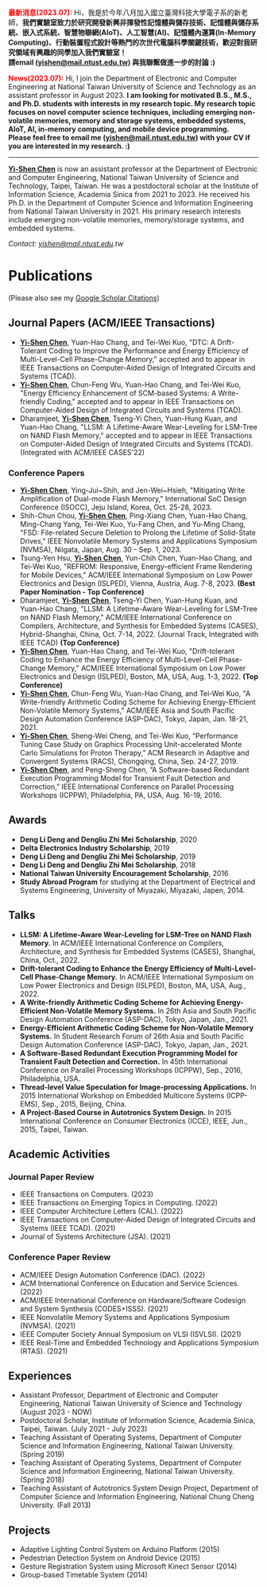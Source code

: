 <strong><span style="color:red">最新消息(2023.07):</span></strong>
Hi，我是於今年八月加入國立臺灣科技大學電子系的新老師，__我們實驗室致力於研究開發新興非揮發性記憶體與儲存技術、記憶體與儲存系統、嵌入式系統、智慧物聯網(AIoT)、人工智慧(AI)、記憶體內運算(In-Memory Computing)、行動裝置程式設計等熱門的次世代電腦科學關鍵技術，歡迎對我研究領域有興趣的同學加入我們實驗室！
<br>請email (yishen@mail.ntust.edu.tw) 與我聯繫做進一步的討論 :)__

<strong><span style="color:red">News(2023.07):</span></strong>
Hi, I join the Department of Electronic and Computer Engineering at National Taiwan University of Science and Technology as an assistant professor in August 2023. __I am looking for motivated B.S., M.S., and Ph.D. students with interests in my research topic. My research topic focuses on novel computer science techniques, including emerging non-volatile memories, memory and storage systems, embedded systems, AIoT, AI, in-memory computing, and mobile device programming.
<br>Please feel free to email me (yishen@mail.ntust.edu.tw) with your CV if you are interested in my research. :)__

--------------------------------------------------------------------------

__<u>Yi-Shen Chen</u>__ is now an assistant professor at the Department of Electronic and Computer Engineering, National Taiwan University of Science and Technology, Taipei, Taiwan. He was a postdoctoral scholar at the Institute of Information Science, Academia Sinica from 2021 to 2023. He received his Ph.D. in the Department of Computer Science and Information Engineering from National Taiwan University in 2021. His primary research interests include emerging non-volatile memories, memory/storage systems, and embedded systems.

_Contact: yishen@mail.ntust.edu.tw_
  
# Publications
(Please also see my [Google Scholar Citations](https://scholar.google.com/citations?hl=en&user=78bVAo8AAAAJ))
<!--### Journal Papers-->

## Journal Papers (ACM/IEEE Transactions)
* __<u>Yi-Shen Chen</u>__, Yuan-Hao Chang, and Tei-Wei Kuo, "DTC: A Drift-Tolerant Coding to Improve the Performance and Energy Efficiency of Multi-Level-Cell Phase-Change Memory," accepted and to appear in IEEE Transactions on Computer-Aided Design of Integrated Circuits and Systems (TCAD).
* __<u>Yi-Shen Chen</u>__, Chun-Feng Wu, Yuan-Hao Chang, and Tei-Wei Kuo, "Energy Efficiency Enhancement of SCM-based Systems: A Write-friendly Coding," accepted and to appear in IEEE Transactions on Computer-Aided Design of Integrated Circuits and Systems (TCAD).
* Dharamjeet, __<u>Yi-Shen Chen</u>__, Tseng-Yi Chen, Yuan-Hung Kuan, and Yuan-Hao Chang, "LLSM: A Lifetime-Aware Wear-Leveling for LSM-Tree on NAND Flash Memory," accepted and to appear in IEEE Transactions on Computer-Aided Design of Integrated Circuits and Systems (TCAD). (Integrated with ACM/IEEE CASES'22)

### Conference Papers
* __<u>Yi-Shen Chen</u>__, Ying-Jui~Shih, and Jen-Wei~Hsieh, "Mitigating Write Amplification of Dual-mode Flash Memory," International SoC Design Conference (ISOCC), Jeju Island, Korea, Oct. 25-28, 2023.
* Shih-Chun Chou, __<u>Yi-Shen Chen</u>__, Ping-Xiang Chen, Yuan-Hao Chang, Ming-Chang Yang, Tei-Wei Kuo, Yu-Fang Chen, and Yu-Ming Chang, "FSD: File-related Secure Deletion to Prolong the Lifetime of Solid-State Drives," IEEE Nonvolatile Memory Systems and Applications Symposium (NVMSA), Niigata, Japan, Aug. 30 - Sep. 1, 2023.
* Tsung-Yen Hsu, __<u>Yi-Shen Chen</u>__, Yun-Chih Chen, Yuan-Hao Chang, and Tei-Wei Kuo, "REFROM: Responsive, Energy-efficient Frame Rendering for Mobile Devices," ACM/IEEE International Symposium on Low Power Electronics and Design (ISLPED), Vienna, Austria, Aug. 7-8, 2023. __(Best Paper Nomination - Top Conference)__
* Dharamjeet, __<u>Yi-Shen Chen</u>__, Tseng-Yi Chen, Yuan-Hung Kuan, and Yuan-Hao Chang, "LLSM: A Lifetime-Aware Wear-Leveling for LSM-Tree on NAND Flash Memory," ACM/IEEE International Conference on Compilers, Architecture, and Synthesis for Embedded Systems (CASES), Hybrid-Shanghai, China, Oct. 7-14, 2022. (Journal Track, Integrated with IEEE TCAD) __(Top Conference)__
* __<u>Yi-Shen Chen</u>__, Yuan-Hao Chang, and Tei-Wei Kuo, "Drift-tolerant Coding to Enhance the Energy Efficiency of Multi-Level-Cell Phase-Change Memory," ACM/IEEE International Symposium on Low Power Electronics and Design (ISLPED), Boston, MA, USA, Aug. 1-3, 2022. __(Top Conference)__
* __<u>Yi-Shen Chen</u>__, Chun-Feng Wu, Yuan-Hao Chang, and Tei-Wei Kuo, "A Write-friendly Arithmetic Coding Scheme for Achieving Energy-Efficient Non-Volatile Memory Systems," ACM/IEEE Asia and South Pacific Design Automation Conference (ASP-DAC), Tokyo, Japan, Jan. 18-21, 2021.
* __<u>Yi-Shen Chen</u>__, Sheng-Wei Cheng, and Tei-Wei Kuo, “Performance Tuning Case Study on Graphics Processing Unit-accelerated Monte Carlo Simulations for Proton Therapy,” ACM Research in Adaptive and Convergent Systems (RACS), Chongqing, China, Sep. 24-27, 2019.
* __<u>Yi-Shen Chen</u>__, and Peng-Sheng Chen, “A Software-based Redundant Execution Programming Model for Transient Fault Detection and Correction,” IEEE International Conference on Parallel Processing Workshops (ICPPW), Philadelphia, PA, USA, Aug. 16-19, 2016.

## Awards
* __Deng Li Deng and Dengliu Zhi Mei Scholarship__, 2020
* __Delta Electronics Industry Scholarship__, 2019
* __Deng Li Deng and Dengliu Zhi Mei Scholarship__, 2019
* __Deng Li Deng and Dengliu Zhi Mei Scholarship__, 2018
* __National Taiwan University Encouragement Scholarship__, 2016
* __Study Abroad Program__ for studying at the Department of Electrical and Systems Engineering, University of Miyazaki, Miyazaki, Japen, 2014.

## Talks
* __LLSM: A Lifetime-Aware Wear-Leveling for LSM-Tree on NAND Flash Memory.__ In ACM/IEEE International Conference on Compilers, Architecture, and Synthesis for Embedded Systems (CASES), Shanghai, China, Oct., 2022.
* __Drift-tolerant Coding to Enhance the Energy Efficiency of Multi-Level-Cell Phase-Change Memory.__ In ACM/IEEE International Symposium on Low Power Electronics and Design (ISLPED), Boston, MA, USA, Aug., 2022.
* __A Write-friendly Arithmetic Coding Scheme for Achieving Energy-Efficient Non-Volatile Memory Systems.__ In 26th Asia and South Pacific Design Automation Conference (ASP-DAC), Tokyo, Japan, Jan., 2021.
* __Energy-Efficient Arithmetic Coding Scheme for Non-Volatile Memory Systems.__ In Student Research Forum of 26th Asia and South Pacific Design Automation Conference (ASP-DAC), Tokyo, Japan, Jan., 2021.
* __A Software-Based Redundant Execution Programming Model for Transient Fault Detection and Correction.__ In 45th International Conference on Parallel Processing Workshops (ICPPW), Sep., 2016, Philadelphia, USA.
* __Thread-level Value Speculation for Image-processing Applications.__ In 2015 International Workshop on Embedded Multicore Systems (ICPP-EMS), Sep., 2015, Beijing, China.
* __A Project-Based Course in Autotronics System Design.__ In 2015 International Conference on Consumer Electronics (ICCE), IEEE, Jun., 2015, Taipei, Taiwan.

## Academic Activities
### Journal Paper Review
* IEEE Transactions on Computers. (2023)
* IEEE Transactions on Emerging Topics in Computing. (2022)
* IEEE Computer Architecture Letters (CAL). (2022)
* IEEE Transactions on Computer-Aided Design of Integrated Circuits and Systems (IEEE TCAD). (2021)
* Journal of Systems Architecture (JSA). (2021)

### Conference Paper Review
* ACM/IEEE Design Automation Conference (DAC). (2022)
* ACM International Conference on Education and Service Sciences. (2022)
* ACM/IEEE International Conference on Hardware/Software Codesign and System Synthesis (CODES+ISSS). (2021)
* IEEE Nonvolatile Memory Systems and Applications Symposium (NVMSA). (2021)
* IEEE Computer Society Annual Symposium on VLSI (ISVLSI). (2021)
* IEEE Real-Time and Embedded Technology and Applications Symposium (RTAS). (2021)

## Experiences
* Assistant Professor, Department of Electronic and Computer Engineering, National Taiwan University of Science and Technology (August 2023 - NOW)
* Postdoctoral Scholar, Institute of Information Science, Academia Sinica, Taipei, Taiwan. (July 2021 - July 2023)
* Teaching Assistant of Operating Systems, Department of Computer Science and Information Engineering, National Taiwan University. (Spring 2019)
* Teaching Assistant of Operating Systems, Department of Computer Science and Information Engineering, National Taiwan University. (Spring 2018)
* Teaching Assistant of Autotronics System Design Project, Department of Computer Science and Information Engineering, National Chung Cheng University. (Fall 2013)

## Projects
* Adaptive Lighting Control System on Arduino Platform (2015)
* Pedestrian Detection System on Android Device (2015)
* Gesture Registration System using Microsoft Kinect Sensor (2014)
* Group-based Timetable System (2014)

<!--

## Lecturing

-->

<!--
![This is an image](https://myoctocat.com/assets/images/base-octocat.svg)

```markdown
Syntax highlighted code block


**Bold** and _Italic_ and `Code` text

[Link](url) and ![Image](src)
```

For more details see [Basic writing and formatting syntax](https://docs.github.com/en/github/writing-on-github/getting-started-with-writing-and-formatting-on-github/basic-writing-and-formatting-syntax).

### Jekyll Themes

Your Pages site will use the layout and styles from the Jekyll theme you have selected in your [repository settings](https://github.com/yschen195/yschen195.github.io/settings/pages). The name of this theme is saved in the Jekyll `_config.yml` configuration file.

### Support or Contact

Having trouble with Pages? Check out our [documentation](https://docs.github.com/categories/github-pages-basics/) or [contact support](https://support.github.com/contact) and we’ll help you sort it out.
-->
